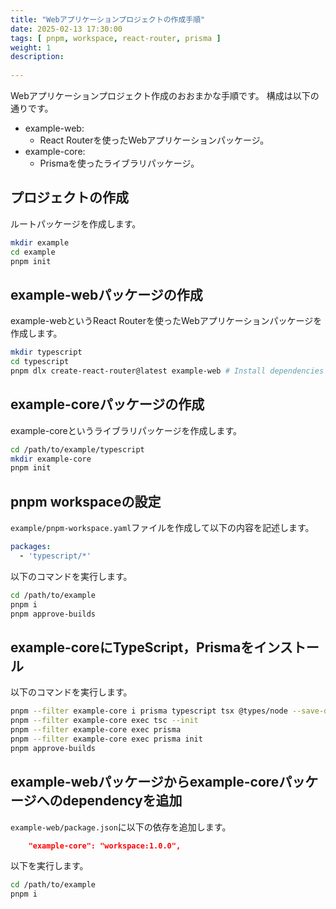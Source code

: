 ```yaml
---
title: "Webアプリケーションプロジェクトの作成手順"
date: 2025-02-13 17:30:00
tags: [ pnpm, workspace, react-router, prisma ]
weight: 1
description:
  
---
```


Webアプリケーションプロジェクト作成のおおまかな手順です。
構成は以下の通りです。

  - example-web:
    - React Routerを使ったWebアプリケーションパッケージ。
  - example-core:
    - Prismaを使ったライブラリパッケージ。

## プロジェクトの作成

ルートパッケージを作成します。

``` bash
mkdir example
cd example
pnpm init
```

## example-webパッケージの作成

example-webというReact Routerを使ったWebアプリケーションパッケージを作成します。

``` bash
mkdir typescript
cd typescript
pnpm dlx create-react-router@latest example-web # Install dependencies with pnpm?はnoを選択
```

## example-coreパッケージの作成

example-coreというライブラリパッケージを作成します。

``` bash
cd /path/to/example/typescript
mkdir example-core
pnpm init
```

## pnpm workspaceの設定

`example/pnpm-workspace.yaml`ファイルを作成して以下の内容を記述します。

``` yaml  
packages:
  - 'typescript/*'
```

以下のコマンドを実行します。

``` bash
cd /path/to/example
pnpm i
pnpm approve-builds
```

## example-coreにTypeScript，Prismaをインストール

以下のコマンドを実行します。

``` bash
pnpm --filter example-core i prisma typescript tsx @types/node --save-dev
pnpm --filter example-core exec tsc --init
pnpm --filter example-core exec prisma
pnpm --filter example-core exec prisma init
pnpm approve-builds
```

## example-webパッケージからexample-coreパッケージへのdependencyを追加

`example-web/package.json`に以下の依存を追加します。

``` json
    "example-core": "workspace:1.0.0",
```

以下を実行します。

``` bash
cd /path/to/example
pnpm i
```
